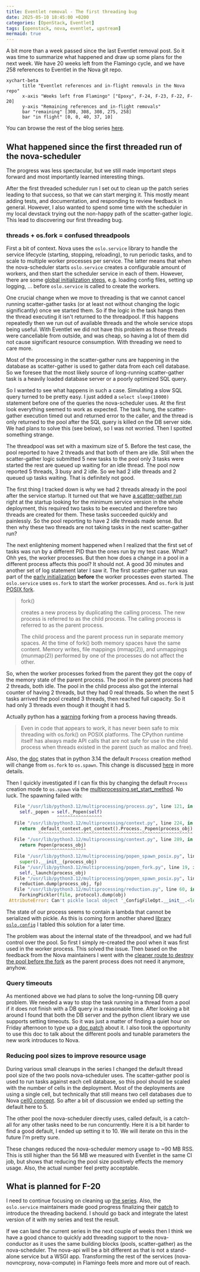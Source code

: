 ```yaml
---
title: Eventlet removal - The first threading bug
date: 2025-05-10 18:45:00 +0200
categories: [OpenStack, Eventlet]
tags: [openstack, nova, eventlet, upstream]
mermaid: true
---
```

A bit more than a week passed since the last Eventlet removal post. So it was
time to summarize what happened and draw up some plans for the next week.
We have 20 weeks left from the Flamingo cycle, and we have 258 references
to Eventlet in the Nova git repo.

```mermaid
xychart-beta
      title "Eventlet references and in-flight removals in the Nova repo"
      x-axis "Weeks left from Flamingo" ["Epoxy", F-24, F-23, F-22, F-20]
      y-axis "Remaining references and in-flight removals"
      bar "remaining" [308, 308, 308, 275, 258]
      bar "in flight" [0, 0, 40, 37, 10]
```

You can browse the rest of the blog series
[here](https://gibizer.github.io/categories/eventlet/).

## What happened since the first threaded run of the nova-scheduler

The progress was less spectacular, but we still made important steps
forward and most importantly learned interesting things.

After the first threaded scheduler run I set out to clean up the patch series
leading to that success, so that we can start merging it. This mostly meant
adding tests, and documentation, and responding to review feedback in general.
However, I also wanted to spend some time with the scheduler in my local
devstack trying out the non-happy path of the scatter-gather logic. This lead
to discovering our first threading bug.

### threads + os.fork = confused threadpools

First a bit of context. Nova uses the `oslo.service` library to handle the
service lifecycle (starting, stopping, reloading), to run periodic tasks, and
to scale to multiple worker processes per service. The latter means that when
the nova-scheduler starts `oslo.service` creates a configurable amount of
workers, and then start the scheduler service in each of them. However, there
are some [global initialization steps](https://github.com/openstack/nova/blob/023be4f5615255d06f61b393605da1308f045220/nova/cmd/scheduler.py#L36-L51),
e.g. loading config files, setting up logging, ... before `oslo.service` is
called to create the workers.

One crucial change when we move to threading is that we cannot cancel running
scatter-gather tasks (or at least not without changing the logic significantly)
once we started them. So if the logic in the task hangs then the thread
executing it isn't returned to the threadpool. If this happens repeatedly
then we run out of available threads and the whole service stops being useful.
With Eventlet we did not have this problem as those threads were cancellable
from outside, and was cheap, so having a lot of them did not cause significant
resource consumption. With threading we need to care more.

Most of the processing in the scatter-gather runs are happening in the database
as scatter-gather is used to gather data from each cell database. So we foresee
that the most likely source of long-running scatter-gather task is a heavily
loaded database server or a poorly optimized SQL query.

So I wanted to see what happens in such a case. Simulating a slow SQL query
turned to be pretty easy. I just added a `select sleep(10000)` statement before
one of the queries the nova-scheduler uses. At the first look everything
seemed to work as expected. The task hung, the scatter-gather execution timed
out and returned error to the caller, and the thread is only returned to the
pool after the SQL query is killed on the DB server side. We had plans to
solve this (see below), so I was not worried. Then I spotted something strange.

The threadpool was set with a maximum size of 5. Before the test case, the
pool reported to have 2 threads and that both of them are idle. Still when
the scatter-gather logic submitted 5 new tasks to the pool only 3 tasks were
started the rest are queued up waiting for an idle thread. The pool now
reported 5 threads, 3 busy and 2 idle. So we had 2 idle threads and 2 queued
up tasks waiting. That is definitely not good.

The first thing I tracked down is why we had 2 threads already in the pool
after the service startup. It turned out that we have
[a scatter-gather run](https://github.com/openstack/nova/blob/023be4f5615255d06f61b393605da1308f045220/nova/service.py#L258)
right at the startup looking for the minimum service version in the whole
deployment, this required two tasks to be executed and therefore two threads
are created for them. These tasks succeeded quickly and painlessly. So
the pool reporting to have 2 idle threads made sense. But then why these two
threads are not taking tasks in the next scatter-gather run?

The next enlightening moment happened when I realized that the first set of
tasks was run by a different PID than the ones run by my test case. What? Ohh
yes, the worker processes. But then how does a change in a pool in a different
process affects this pool? It should not. A good 30 minutes and another set of
log statement later I saw it. The first scatter-gather run was part of the
[early initialization](https://github.com/openstack/nova/blob/023be4f5615255d06f61b393605da1308f045220/nova/cmd/scheduler.py#L37-L46)
**before** the worker processes even started. The
`oslo.service` uses `os.fork` to start the worker processes. And `os.fork`
is just [POSIX fork](https://man7.org/linux/man-pages/man2/fork.2.html).

> fork()
>
> creates a new process by duplicating the calling process.
> The new process is referred to as the child process.  The calling
> process is referred to as the parent process.
>
> The child process and the parent process run in separate memory
> spaces.  At the time of fork() both memory spaces have the same
> content.  Memory writes, file mappings (mmap(2)), and unmappings
> (munmap(2)) performed by one of the processes do not affect the
> other.

So, when the worker processes forked from the parent they got the copy of the
memory state of the parent process. The pool in the parent process had 2
threads, both idle. The pool in the child process also got the internal counter
of having 2 threads, but they had 0 real threads. So when the next 5 tasks
arrived the pool created 3 threads, then reached full capacity. So it had only
3 threads even though it thought it had 5.

Actually python has a
[warning](https://docs.python.org/3/library/os.html#os.fork) forking from
a process having threads.

> Even in code that appears to work, it has never been safe to mix threading
> with os.fork() on POSIX platforms. The CPython runtime itself has always made
> API calls that are not safe for use in the child process when threads existed
> in the parent (such as malloc and free).

Also, the
[doc](https://docs.python.org/3/library/multiprocessing.html#contexts-and-start-methods)
states that in python 3.14 the default `Process` creation method will change
from `os.fork` to `os.spawn`. This change is discussed
[here](https://discuss.python.org/t/concerns-regarding-deprecation-of-fork-with-alive-threads/33555)
in more details.

Then I quickly investigated if I can fix this by changing the default `Process`
creation mode to `os.spawn` via the
[multiprocessing.set_start_method](https://docs.python.org/3/library/multiprocessing.html#multiprocessing.set_start_method). No luck. The spawning failed with:

```python
   File "/usr/lib/python3.12/multiprocessing/process.py", line 121, in start
     self._popen = self._Popen(self)
                   ^^^^^^^^^^^^^^^^^
   File "/usr/lib/python3.12/multiprocessing/context.py", line 224, in _Popen
     return _default_context.get_context().Process._Popen(process_obj)
            ^^^^^^^^^^^^^^^^^^^^^^^^^^^^^^^^^^^^^^^^^^^^^^^^^^^^^^^^^^
   File "/usr/lib/python3.12/multiprocessing/context.py", line 289, in _Popen
     return Popen(process_obj)
            ^^^^^^^^^^^^^^^^^^
   File "/usr/lib/python3.12/multiprocessing/popen_spawn_posix.py", line 32, in __init__
     super().__init__(process_obj)
   File "/usr/lib/python3.12/multiprocessing/popen_fork.py", line 19, in __init__
     self._launch(process_obj)
   File "/usr/lib/python3.12/multiprocessing/popen_spawn_posix.py", line 47, in _launch
     reduction.dump(process_obj, fp)
   File "/usr/lib/python3.12/multiprocessing/reduction.py", line 60, in dump
     ForkingPickler(file, protocol).dump(obj)
 AttributeError: Can't pickle local object '_ConfigFileOpt.__init__.<locals>.<lambda>'
```

The state of our process seems to contain a lambda that cannot be serialized
with pickle. As this is coming form another shared
[library `oslo.config`](https://github.com/openstack/oslo.config/blob/d6e5c96d6dbeec0db974dfb8afc8e508b74861e5/oslo_config/cfg.py#L1387) I tabled
this solution for a later time.

The problem was about the internal state of the threadpool, and we had full
control over the pool. So first I simply re-created the pool when it was
first used in the worker process. This solved the issue. Then based on the
feedback from the Nova maintainers I went with the
[cleaner route to destroy the pool before the fork](https://review.opendev.org/c/openstack/nova/+/947966/11/nova/cmd/scheduler.py#60)
as the parent process does not need it anymore, anyhow.

### Query timeouts

As mentioned above we had plans to solve the long-running DB query problem.
We needed a way to stop the task running in a thread from a pool if it
does not finish with a DB query in a reasonable time. After looking a bit
around I found that both the DB server and the python client library we use
supports setting timeouts. So it was just a matter of finding a quiet hour on
Friday afternoon to type up a
[doc patch](https://review.opendev.org/c/openstack/nova/+/949364/1) about it.
I also took the opportunity to use this doc to talk about the different
pools and tunable parameters the new work introduces to Nova.

### Reducing pool sizes to improve resource usage

During various small cleanups in the series I changed the default thread pool
size of the two pools nova-scheduler uses. The scatter-gather pool is used
to run tasks against each cell database, so this pool should be scaled with
the number of cells in the deployment. Most of the deployments are using a
single cell, but technically that still means two cell databases due to Nova
[cell0 concept](https://docs.openstack.org/nova/latest/admin/cells.html#service-layout).
So after a bit of discussion we ended up setting the default here to 5.

The other pool the nova-scheduler directly uses, called default, is a
catch-all for any other tasks need to be run concurrently. Here it is a bit
harder to find a good default, I ended up setting it to 10. We will iterate
on this in the future I'm pretty sure.

These changes reduced the nova-scheduler memory usage to ~90 MB RSS. This is
still higher than the 56 MB we measured with Eventlet in the same CI job, but
shows that reducing the pool size positively effects the memory usage. Also,
the actual number feel pretty acceptable.

## What is planned for F-20

I need to continue focusing on cleaning up
[the series](https://review.opendev.org/c/openstack/nova/+/948450). Also, the
`oslo.service` maintainers made good progress finalizing their
[patch](https://review.opendev.org/c/openstack/oslo.service/+/945720)
to introduce the threading backend. I should go back and integrate the latest
version of it with my series and test the result.

If we can land the current series in the next couple of weeks then I think
we have a good chance to quickly add threading support to the nova-conductor as
it uses the same building blocks (pools, scatter-gather) as the nova-scheduler.
The nova-api will be a bit different as that is not a stand-alone service but
a WSGI app. Transforming the rest of the services (nova-novncproxy,
nova-compute) in Flamingo feels more and more out of reach.

